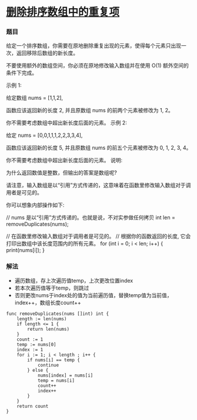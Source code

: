 # [删除排序数组中的重复项](https://leetcode-cn.com/problems/remove-duplicates-from-sorted-array/)

### 题目

给定一个排序数组，你需要在原地删除重复出现的元素，使得每个元素只出现一次，返回移除后数组的新长度。

不要使用额外的数组空间，你必须在原地修改输入数组并在使用 O(1) 额外空间的条件下完成。

示例 1:

给定数组 nums = [1,1,2], 

函数应该返回新的长度 2, 并且原数组 nums 的前两个元素被修改为 1, 2。 

你不需要考虑数组中超出新长度后面的元素。
示例 2:

给定 nums = [0,0,1,1,1,2,2,3,3,4],

函数应该返回新的长度 5, 并且原数组 nums 的前五个元素被修改为 0, 1, 2, 3, 4。

你不需要考虑数组中超出新长度后面的元素。
说明:

为什么返回数值是整数，但输出的答案是数组呢?

请注意，输入数组是以“引用”方式传递的，这意味着在函数里修改输入数组对于调用者是可见的。

你可以想象内部操作如下:

// nums 是以“引用”方式传递的。也就是说，不对实参做任何拷贝
int len = removeDuplicates(nums);

// 在函数里修改输入数组对于调用者是可见的。
// 根据你的函数返回的长度, 它会打印出数组中该长度范围内的所有元素。
for (int i = 0; i < len; i++) {
    print(nums[i]);
}

### 解法

* 遍历数组，存上次遍历值temp，上次更改位置index
* 若本次遍历值等于temp，则跳过
* 否则更改nums于index处的值为当前遍历值，替换temp值为当前值，index++，数组长度count++
     

```
func removeDuplicates(nums []int) int {
	length := len(nums)
	if length <= 1 {
		return len(nums)
	}
	count := 1
	temp := nums[0]
	index := 1
	for i := 1; i < length ; i++ {
		if nums[i] == temp {
			continue
		} else {
			nums[index] = nums[i]
			temp = nums[i]
			count++
			index++
		}
	}
	return count
}
```
